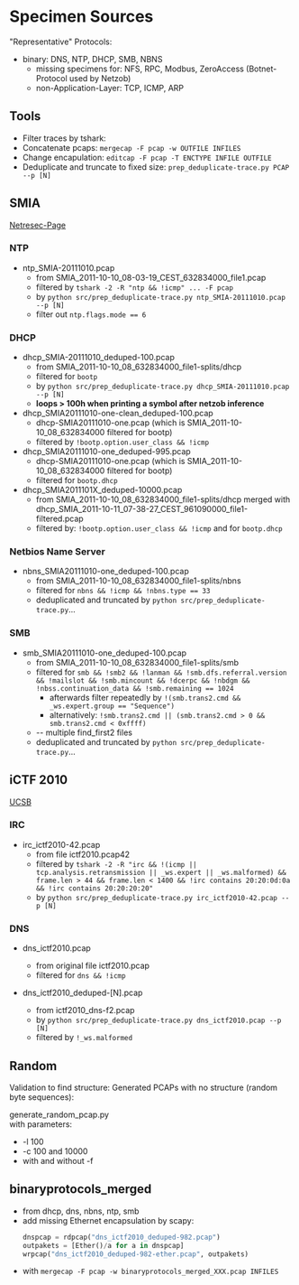 # Specimen Sources

"Representative" Protocols:

* binary: DNS, NTP, DHCP, SMB, NBNS
    * missing specimens for: NFS, RPC, Modbus, ZeroAccess (Botnet-Protocol used by Netzob)
    * non-Application-Layer: TCP, ICMP, ARP

## Tools
* Filter traces by tshark: 
* Concatenate pcaps: `mergecap -F pcap -w OUTFILE INFILES`
* Change encapulation: `editcap -F pcap -T ENCTYPE INFILE OUTFILE`
* Deduplicate and truncate to fixed size: `prep_deduplicate-trace.py PCAP --p [N]`



## SMIA
[Netresec-Page](http://download.netresec.com/pcap/smia-2011/SMIA_2011-10-10_08%253A03%253A19_CEST_632834000_file1.pcap)  

### NTP
* ntp_SMIA-20111010.pcap
    * from SMIA_2011-10-10_08-03-19_CEST_632834000_file1.pcap
    * filtered by `tshark -2 -R "ntp && !icmp" ... -F pcap`
    * by `python src/prep_deduplicate-trace.py ntp_SMIA-20111010.pcap --p [N]`
    * filter out `ntp.flags.mode == 6`

### DHCP
* dhcp_SMIA-20111010_deduped-100.pcap
    * from SMIA_2011-10-10_08_632834000_file1-splits/dhcp
    * filtered for `bootp`
    * by `python src/prep_deduplicate-trace.py dhcp_SMIA-20111010.pcap --p [N]`
    * **loops > 100h when printing a symbol after netzob inference**
* dhcp_SMIA20111010-one-clean_deduped-100.pcap
    * dhcp-SMIA20111010-one.pcap (which is SMIA_2011-10-10_08_632834000 filtered for bootp)
    * filtered by `!bootp.option.user_class && !icmp`
* dhcp_SMIA20111010-one_deduped-995.pcap
    * dhcp-SMIA20111010-one.pcap (which is SMIA_2011-10-10_08_632834000 filtered for bootp)
    * filtered for `bootp.dhcp`
* dhcp_SMIA2011101X_deduped-10000.pcap
    * from SMIA_2011-10-10_08_632834000_file1-splits/dhcp
      merged with dhcp_SMIA_2011-10-11_07-38-27_CEST_961090000_file1-filtered.pcap
    * filtered by: `!bootp.option.user_class && !icmp` and for `bootp.dhcp`

### Netbios Name Server
* nbns_SMIA20111010-one_deduped-100.pcap
    * from SMIA_2011-10-10_08_632834000_file1-splits/nbns
    * filtered for `nbns && !icmp && !nbns.type == 33`
    * deduplicated and truncated by `python src/prep_deduplicate-trace.py`...

### SMB
* smb_SMIA20111010-one_deduped-100.pcap
    * from SMIA_2011-10-10_08_632834000_file1-splits/smb
    * filtered for `smb && !smb2 && !lanman && !smb.dfs.referral.version && !mailslot && !smb.mincount && !dcerpc && !nbdgm && !nbss.continuation_data && !smb.remaining == 1024`
        * afterwards filter repeatedly by `!(smb.trans2.cmd && _ws.expert.group == "Sequence")`
        * alternatively: `!smb.trans2.cmd || (smb.trans2.cmd > 0 && smb.trans2.cmd < 0xffff)`
    * -- multiple find_first2 files
    * deduplicated and truncated by `python src/prep_deduplicate-trace.py`...
    

## iCTF 2010
[UCSB](http://ictf.cs.ucsb.edu/ictfdata/2010/dumps/ictf2010pcap.tar.gz)  
 
### IRC
* irc_ictf2010-42.pcap
    * from file ictf2010.pcap42
    * filtered by `tshark -2 -R "irc && !(icmp || tcp.analysis.retransmission || _ws.expert || _ws.malformed) && frame.len > 44 && frame.len < 1400 && !irc contains 20:20:0d:0a && !irc contains 20:20:20:20"`
    * by `python src/prep_deduplicate-trace.py irc_ictf2010-42.pcap --p [N]`

### DNS
* dns_ictf2010.pcap
    * from original file ictf2010.pcap
    * filtered for `dns && !icmp`

* dns_ictf2010_deduped-[N].pcap
    * from ictf2010_dns-f2.pcap
    * by `python src/prep_deduplicate-trace.py dns_ictf2010.pcap --p [N]`
    * filtered by `!_ws.malformed`


## Random
Validation to find structure: Generated PCAPs with no structure (random byte sequences):

generate_random_pcap.py  
with parameters: 

* -l 100
* -c 100 and 10000
* with and without -f


## binaryprotocols_merged
* from dhcp, dns, nbns, ntp, smb
* add missing Ethernet encapsulation by scapy:
  ```python 
  dnspcap = rdpcap("dns_ictf2010_deduped-982.pcap")
  outpakets = [Ether()/a for a in dnspcap]
  wrpcap("dns_ictf2010_deduped-982-ether.pcap", outpakets)
  ```
* with `mergecap -F pcap -w binaryprotocols_merged_XXX.pcap INFILES`






